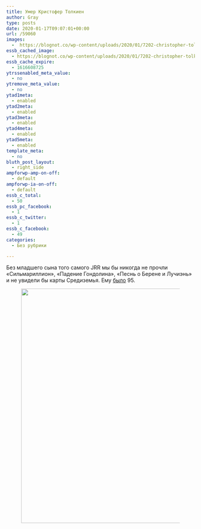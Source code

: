 ```yaml
---
title: Умер Кристофер Толкиен
author: Gray
type: posts
date: 2020-01-17T09:07:01+00:00
url: /59060
images:
  -  https://blognot.co/wp-content/uploads/2020/01/7202-christopher-tolkien-facebook-2.jpg
essb_cached_image:
  - https://blognot.co/wp-content/uploads/2020/01/7202-christopher-tolkien-facebook-2.jpg
essb_cache_expire:
  - 1616608725
ytrssenabled_meta_value:
  - no
ytremove_meta_value:
  - no
ytad1meta:
  - enabled
ytad2meta:
  - enabled
ytad3meta:
  - enabled
ytad4meta:
  - enabled
ytad5meta:
  - enabled
template_meta:
  - no
bluth_post_layout:
  - right_side
ampforwp-amp-on-off:
  - default
ampforwp-ia-on-off:
  - default
essb_c_total:
  - 50
essb_pc_facebook:
  - 1
essb_c_twitter:
  - 1
essb_c_facebook:
  - 49
categories:
  - Без рубрики

---
```








Без младшего сына того самого JRR мы бы никогда не прочли «Сильмариллион», «Падение Гондолина», «Песнь о Берене и Лучиэнь» и не увидели бы карты Средиземья. Ему [было][1] 95. 

<div class="wp-block-image">
  <figure class="aligncenter size-large"><img data-attachment-id="59061" data-permalink="https://blognot.co/59060/7202-christopher-tolkien-facebook-2" data-orig-file="https://i2.wp.com/blognot.co/wp-content/uploads/2020/01/7202-christopher-tolkien-facebook-2.jpg?fit=1200%2C627&ssl=1" data-orig-size="1200,627" data-comments-opened="1" data-image-meta="{&quot;aperture&quot;:&quot;0&quot;,&quot;credit&quot;:&quot;&quot;,&quot;camera&quot;:&quot;&quot;,&quot;caption&quot;:&quot;&quot;,&quot;created_timestamp&quot;:&quot;0&quot;,&quot;copyright&quot;:&quot;&quot;,&quot;focal_length&quot;:&quot;0&quot;,&quot;iso&quot;:&quot;0&quot;,&quot;shutter_speed&quot;:&quot;0&quot;,&quot;title&quot;:&quot;&quot;,&quot;orientation&quot;:&quot;0&quot;}" data-image-title="7202-christopher-tolkien-facebook-2" data-image-description="" data-medium-file="https://i2.wp.com/blognot.co/wp-content/uploads/2020/01/7202-christopher-tolkien-facebook-2.jpg?fit=300%2C157&ssl=1" data-large-file="https://i2.wp.com/blognot.co/wp-content/uploads/2020/01/7202-christopher-tolkien-facebook-2.jpg?fit=740%2C387&ssl=1" width="1200" height="627" src="https://i2.wp.com/blognot.co/wp-content/uploads/2020/01/7202-christopher-tolkien-facebook-2.jpg?fit=740%2C387&ssl=1" alt="" class="wp-image-59061" srcset="https://i2.wp.com/blognot.co/wp-content/uploads/2020/01/7202-christopher-tolkien-facebook-2.jpg?w=1200&ssl=1 1200w, https://i2.wp.com/blognot.co/wp-content/uploads/2020/01/7202-christopher-tolkien-facebook-2.jpg?resize=300%2C157&ssl=1 300w, https://i2.wp.com/blognot.co/wp-content/uploads/2020/01/7202-christopher-tolkien-facebook-2.jpg?resize=1024%2C535&ssl=1 1024w, https://i2.wp.com/blognot.co/wp-content/uploads/2020/01/7202-christopher-tolkien-facebook-2.jpg?resize=768%2C401&ssl=1 768w, https://i2.wp.com/blognot.co/wp-content/uploads/2020/01/7202-christopher-tolkien-facebook-2.jpg?resize=700%2C366&ssl=1 700w, https://i2.wp.com/blognot.co/wp-content/uploads/2020/01/7202-christopher-tolkien-facebook-2.jpg?resize=800%2C418&ssl=1 800w, https://i2.wp.com/blognot.co/wp-content/uploads/2020/01/7202-christopher-tolkien-facebook-2.jpg?w=600&ssl=1 600w" sizes="(max-width: 740px) 100vw, 740px" /></figure>


 [1]: https://www.tolkiensociety.org/2020/01/christopher-tolkien-has-died/
